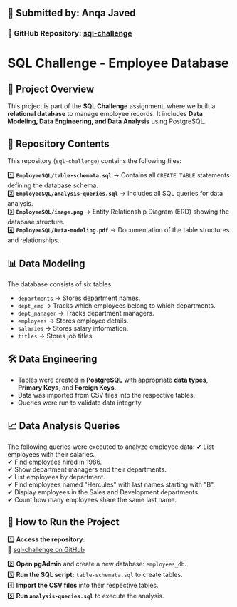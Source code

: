 ## 📝 Submitted by: Anqa Javed  
### 🔗 GitHub Repository: [sql-challenge](https://github.com/anqajaved/sql-challenge)

# SQL Challenge - Employee Database

## 📌 Project Overview
This project is part of the **SQL Challenge** assignment, where we built a **relational database** to manage employee records. It includes **Data Modeling, Data Engineering, and Data Analysis** using PostgreSQL.

## 📂 Repository Contents
This repository (`sql-challenge`) contains the following files:

1️⃣ **`EmployeeSQL/table-schemata.sql`** → Contains all `CREATE TABLE` statements defining the database schema.  
2️⃣ **`EmployeeSQL/analysis-queries.sql`** → Includes all SQL queries for data analysis.  
3️⃣ **`EmployeeSQL/image.png`** → Entity Relationship Diagram (ERD) showing the database structure.  
4️⃣ **`EmployeeSQL/Data-modeling.pdf`** → Documentation of the table structures and relationships.

## 📊 Data Modeling
The database consists of six tables:
- `departments` → Stores department names.
- `dept_emp` → Tracks which employees belong to which departments.
- `dept_manager` → Tracks department managers.
- `employees` → Stores employee details.
- `salaries` → Stores salary information.
- `titles` → Stores job titles.

## 🛠️ Data Engineering
- Tables were created in **PostgreSQL** with appropriate **data types**, **Primary Keys**, and **Foreign Keys**.
- Data was imported from CSV files into the respective tables.
- Queries were run to validate data integrity.

## 📈 Data Analysis Queries
The following queries were executed to analyze employee data:
✔ List employees with their salaries.  
✔ Find employees hired in 1986.  
✔ Show department managers and their departments.  
✔ List employees by department.  
✔ Find employees named "Hercules" with last names starting with "B".  
✔ Display employees in the Sales and Development departments.  
✔ Count how many employees share the same last name.  

## 🚀 How to Run the Project
1️⃣ **Access the repository:**  
🔗 [sql-challenge on GitHub](https://github.com/anqajaved/sql-challenge)  

2️⃣ **Open pgAdmin** and create a new database: `employees_db`.  
3️⃣ **Run the SQL script:** `table-schemata.sql` to create tables.  
4️⃣ **Import the CSV files** into their respective tables.  
5️⃣ **Run `analysis-queries.sql`** to execute the analysis.

